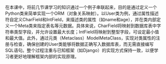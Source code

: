 在本课中，将前几节课学习的知识通过一个例子串联起来，目的是通过定义一个Python类来简单实现一个ORM（对象关系映射）。以User类为例，通过属性描述符自定义CharField和IntField，来描述类的属性（如name和age），并在类内部定义一个Meta类来指定表名等元数据。具体来说，CharField将映射到数据库表中字符串类型字段，并允许设置最大长度；IntField将映射到整型字段，可设定最小值和最大值。此外，通过元类（Metaclass）ModelMetaClass，实现对类属性的注册与检查，确保创建的User类能够将数据正确写入数据库表，而无需直接编写SQL语句。整个过程注重与已知框架（如Django）的实现方式保持一致，以便学习者更好地理解框架内部的实现原理。